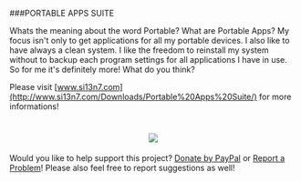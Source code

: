 ###PORTABLE APPS SUITE
                        
Whats the meaning about the word Portable? What are Portable Apps? My focus isn't only to get applications for all my portable devices. I also like to have always a clean system. I like the freedom to reinstall my system without to backup each program settings for all applications I have in use. So for me it's definitely more! What do you think?

Please visit [www.si13n7.com](http://www.si13n7.com/Downloads/Portable%20Apps%20Suite/) for more informations!

<h1 align="center"><sub><img  src="https://raw.githubusercontent.com/Si13n7/PortableAppsSuite/master/Preview.png"></sub></h1>

Would you like to help support this project? [Donate by PayPal](https://www.paypal.com/cgi-bin/webscr?cmd=_s-xclick&hosted_button_id=GSCTSX46UPCDW) or [Report a Problem](http://support.si13n7.com/)! Please also feel free to report suggestions as well!